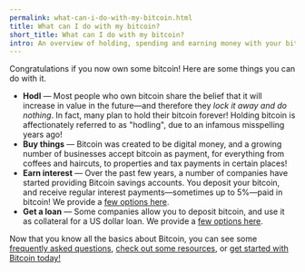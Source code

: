 ```yaml
---
permalink: what-can-i-do-with-my-bitcoin.html
title: What can I do with my bitcoin?
short_title: What can I do with my bitcoin?
intro: An overview of holding, spending and earning money with your bitcoin.
---
```


Congratulations if you now own some bitcoin! Here are some things you can do with it.

- **Hodl** — Most people who own bitcoin share the belief that it will increase in value in the future—and therefore they *lock it away and do nothing*. In fact, many plan to hold their bitcoin forever! Holding bitcoin is affectionately referred to as "hodling", due to an infamous misspelling years ago!
- **Buy things** — Bitcoin was created to be digital money, and a growing number of businesses accept bitcoin as payment, for everything from coffees and haircuts, to properties and tax payments in certain places!
- **Earn interest** — Over the past few years, a number of companies have started providing Bitcoin savings accounts. You deposit your bitcoin, and receive regular interest payments—sometimes up to 5%—paid in bitcoin! We provide a [few options here](/resources.html).
- **Get a loan** — Some companies allow you to deposit bitcoin, and use it as collateral for a US dollar loan. We provide a [few options here](/resources.html).

Now that you know all the basics about Bitcoin, you can see some [frequently asked questions](/bitcoin-faqs.html), [check out some resources](/resources.html), or [get started with Bitcoin today!](/get-started.html)